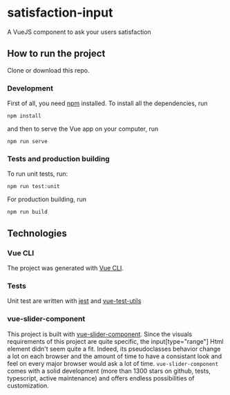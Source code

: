 # satisfaction-input

A VueJS component to ask your users satisfaction

## How to run the project

Clone or download this repo.

### Development
First of all, you need [npm](https://www.npmjs.com/get-npm) installed.
To install all the dependencies, run

```
npm install
```

and then to serve the Vue app on your computer, run

```
npm run serve
```

### Tests and production building
To run unit tests, run:
```
npm run test:unit
```
For production building, run
```
npm run build
```

## Technologies

### Vue CLI

The project was generated with [Vue CLI](https://cli.vuejs.org/). 

### Tests

Unit test are written with [jest](https://jestjs.io/) and [vue-test-utils](https://vue-test-utils.vuejs.org/)

### vue-slider-component

This project is built with [vue-slider-component](https://github.com/NightCatSama/vue-slider-component). Since the visuals requirements of this project are quite specific, the input[type="range"] Html element didn't seem quite a fit. Indeed, its pseudoclasses behavior change a lot on each browser and the amount of time to have a consistant look and feel on every major browser would ask a lot of time. ```vue-slider-component``` comes with a solid development (more than 1300 stars on github, tests, typescript, active maintenance) and offers endless possibilities of customization.
